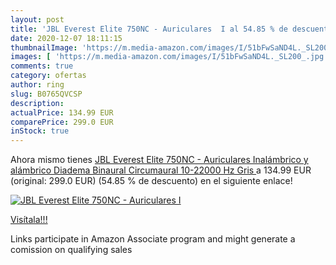 ```yaml
---
layout: post
title: 'JBL Everest Elite 750NC - Auriculares  I al 54.85 % de descuento'
date: 2020-12-07 18:11:15
thumbnailImage: 'https://m.media-amazon.com/images/I/51bFwSaND4L._SL200_.jpg'
images: [ 'https://m.media-amazon.com/images/I/51bFwSaND4L._SL200_.jpg' ]
comments: true
category: ofertas
author: ring
slug: B0765QVCSP
description:
actualPrice: 134.99 EUR
comparePrice: 299.0 EUR
inStock: true
---
```


Ahora mismo tienes [JBL Everest Elite 750NC - Auriculares  Inalámbrico y alámbrico  Diadema  Binaural  Circumaural  10-22000 Hz  Gris ](https://www.amazon.es/dp/B0765QVCSP/?tag=tolees-21) a 134.99 EUR (original: 299.0 EUR) (54.85 %  de descuento) en el siguiente enlace!

[![JBL Everest Elite 750NC - Auriculares  I](https://m.media-amazon.com/images/I/51bFwSaND4L._SL200_.jpg)](https://www.amazon.es/dp/B0765QVCSP/?tag=tolees-21)

[Visítala!!!](https://www.amazon.es/dp/B0765QVCSP/?tag=tolees-21)

Links participate in Amazon Associate program and might generate a comission on qualifying sales

